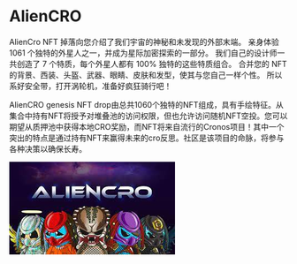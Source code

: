 # AlienCRO

AlienCro NFT 掉落向您介绍了我们宇宙的神秘和未发现的外部末端。 亲身体验 1061 个独特的外星人之一，并成为星际加密探索的一部分。
我们自己的设计师一共创造了 7 个特质，每个外星人都有 100% 独特的这些特质组合。 合并您的 NFT 的背景、西装、头盔、武器、眼睛、皮肤和发型，使其与您自己一样个性。
所以系好安全带，打开涡轮机，准备好疯狂骑行吧！

AlienCRO genesis NFT drop由总共1060个独特的NFT组成，具有手绘特征。从集合中持有NFT将授予对堆叠池的访问权限，但也允许访问随机NFT空投。您可以期望从质押池中获得本地CRO奖励，而NFT将来自流行的Cronos项目！其中一个突出的特点是通过持有NFT来赢得未来的cro反思。社区是该项目的命脉，将参与各种决策以确保长寿。

![下载](下载.jpg)

